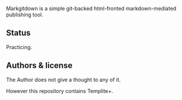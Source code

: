 Markgitdown is a simple git-backed html-fronted markdown-mediated publishing tool.


Status
------
Practicing.


Authors & license
-----------------
The Author does not give a thought to any of it.

However this repository contains Templite+.